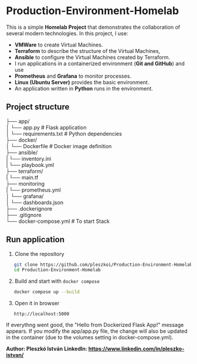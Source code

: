 # Production-Environment-Homelab

This is a simple **Homelab Project** that demonstrates the collaboration of several modern technologies. 
In this project, I use: 
- **VMWare** to create Virtual Machines.
- **Terraform** to describe the structure of the Virtual Machines,
- **Ansible** to configure the Virtual Machines created by Terraform.
- I run applications in a containerized environment (**Git and GitHub**) and use
- **Prometheus** and **Grafana** to monitor processes.
- **Linux (Ubuntu Server)** provides the basic environment.
- An application written in **Python** runs in the environment.

## Project structure

├── app/\
│ └── app.py # Flask application\
│ └── requirements.txt # Python dependencies\
├── docker/\
│ └── Dockerfile # Docker image definition\
├── ansible/\
| └── inventory.ini\
| └── playbook.yml\
├── terraform/\
| └── main.tf\
├── monitoring\
| └── prometheus.yml\
│   └── grafana/\
│       └── dashboards.json\
├── .dockerignore\
├── .gitignore\
└── docker-compose.yml # To start Stack

## Run application

1. Clone the repository
```bash
   git clone https://github.com/pleszkoi/Production-Environment-Homelab.git
   cd Production-Environment-Homelab
```
2. Build and start with `docker compose`
```bash
   docker compose up --build
```
3. Open it in browser
```arduino
   http://localhost:5000
```

If everythng went good, the "Hello from Dockerized Flask App!" message appears. If you modify the app/app.py file, the change will also be updated in the container (due to the volumes setting in docker-compose.yml).

**Author: Pleszkó István**
**LinkedIn: https://www.linkedin.com/in/pleszko-istvan/**
